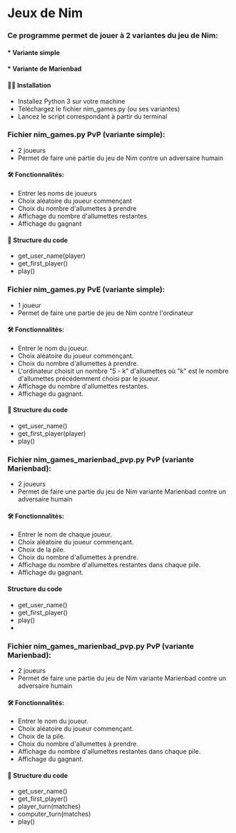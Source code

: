 # Jeux de Nim 

### Ce programme permet de jouer à 2 variantes du jeu de Nim: 
#### * Variante simple
#### * Variante de Marienbad

#### 👨‍💻 Installation
- Installez Python 3 sur votre machine
- Téléchargez le fichier nim_games.py (ou ses variantes)
- Lancez le script correspondant à partir du terminal

### Fichier nim_games.py PvP (variante simple):
  
- 2 joueurs
- Permet de faire une partie du jeu de Nim contre un adversaire humain

#### 🛠️ Fonctionnalités:

- Entrer les noms de joueurs
- Choix aléatoire du joueur commençant
- Choix du nombre d'allumettes à prendre
- Affichage du nombre d'allumettes restantes
- Affichage du gagnant

#### 🧬 Structure du code
- get_user_name(player)
- get_first_player()
- play()

### Fichier nim_games.py PvE (variante simple):

- 1 joueur
- Permet de faire une partie de jeu de Nim contre l'ordinateur

#### 🛠️ Fonctionnalités:

- Entrer le nom du joueur.
- Choix aléatoire du joueur commençant.
- Choix du nombre d'allumettes à prendre.
- L'ordinateur choisit un nombre "5 - k" d'allumettes où "k" est le nombre d'allumettes précédemment choisi par le joueur.
- Affichage du nombre d'allumettes restantes.
- Affichage du gagnant.

#### 🧬 Structure du code
- get_user_name()
- get_first_player(player)
- play()

### Fichier nim_games_marienbad_pvp.py PvP (variante Marienbad):
  
- 2 joueurs
- Permet de faire une partie du jeu de Nim variante Marienbad contre un adversaire humain

#### 🛠️ Fonctionnalités:

- Entrer le nom de chaque joueur.
- Choix aléatoire du joueur commençant.
- Choix de la pile.
- Choix du nombre d'allumettes à prendre.
- Affichage du nombre d'allumettes restantes dans chaque pile.
- Affichage du gagnant.

#### Structure du code
- get_user_name()
- get_first_player()
- play()
- 
### Fichier nim_games_marienbad_pvp.py PvP (variante Marienbad):
  
- 2 joueurs
- Permet de faire une partie du jeu de Nim variante Marienbad contre un adversaire humain

#### 🛠️ Fonctionnalités:

- Entrer le nom du joueur.
- Choix aléatoire du joueur commençant.
- Choix de la pile.
- Choix du nombre d'allumettes à prendre.
- Affichage du nombre d'allumettes restantes dans chaque pile.
- Affichage du gagnant.

#### 🧬 Structure du code
- get_user_name()
- get_first_player()
- player_turn(matches)
- computer_turn(matches)
- play()